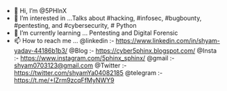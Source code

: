 - 👋 Hi, I’m @5PHInX
- 👀 I’m interested in ...Talks about #hacking, #infosec, #bugbounty, #pentesting, and #cybersecurity, # Python
- 🌱 I’m currently learning ... Pentesting and Digital Forensic
- 📫 How to reach me ... @linkedin :- https://www.linkedin.com/in/shyam-yadav-44186b1b3/
                        @Blog :-   https://cyber5phinx.blogspot.com/
                        @Insta :- https://www.instagram.com/5phinx_sphinx/
                        @gmail :- shyam0703123@gmail.com
                        @Twitter :-https://twitter.com/shyamYa04082185
                        @telegram :- https://t.me/+IZrm9zcqFfMyNWY9
                        

